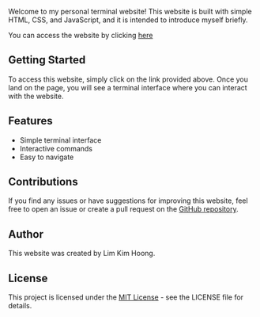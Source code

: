 Welcome to my personal terminal website! This website is built with simple HTML, CSS, and JavaScript, and it is intended to introduce myself briefly.
<br/>

You can access the website by clicking [here](https://limkimhoong.github.io/terminalWebsite/)


## Getting Started
To access this website, simply click on the link provided above. Once you land on the page, you will see a terminal interface where you can interact with the website.

## Features
- Simple terminal interface
- Interactive commands
- Easy to navigate

## Contributions
If you find any issues or have suggestions for improving this website, feel free to open an issue or create a pull request on the [GitHub repository](https://github.com/limkimhoong/terminalWebsite.git).

## Author
This website was created by Lim Kim Hoong. 

## License
This project is licensed under the [MIT License](https://opensource.org/license/mit/) - see the LICENSE file for details.
